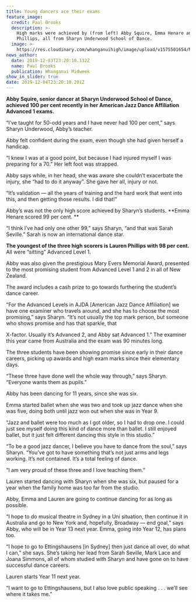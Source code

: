 ```yaml
---
title: Young dancers ace their exams
feature_image:
  credit: Paul Brooks
  description: >-
    High marks were achieved by (from left) Abby Squire, Emma Henare and Lauren
    Phillips, all from Sharyn Underwood School of Dance.
  image: >-
    https://res.cloudinary.com/whanganuihigh/image/upload/v1575501654/News/Abby_Squire._Emma_Lauren._midweek_4.12.19.jpg
news_author:
  date: 2019-12-03T23:20:10.132Z
  name: Paul Brooks
  publication: Whanganui Midweek
show_in_slider: true
date: 2019-12-04T23:20:10.201Z
---
```

**Abby Squire, senior dancer at Sharyn Underwood School of Dance, achieved 100 per cent recently in her American Jazz Dance Affiliation Advanced 1 exams.**

“I’ve taught for 50-odd years and I have never had 100 per cent,” says Sharyn Underwood, Abby’s teacher.

Abby felt confident during the exam, even though she had given herself a handicap.

“I knew I was at a good point, but because I had injured myself I was preparing for a 70.” Her left foot was strapped.

Abby says while, in her head, she was aware she couldn’t exacerbate the injury, she “had to do it anyway”. She gave her all, injury or not.

“It’s validation — all the years of training and the hard work that went into this, and then getting those results. I did that!”

Abby’s was not the only high score achieved by Sharyn’s students. **Emma Henare scored 99 per cent.**

“I think I’ve had only one other 99,” says Sharyn, “and that was Sarah Seville.” Sarah is now an international dance star.

**The youngest of the three high scorers is Lauren Phillips with 98 per cent.** All were “sitting” Advanced Level 1.

Abby was also given the prestigious Mary Evers Memorial Award, presented to the most promising student from Advanced Level 1 and 2 in all of New Zealand.

The award includes a cash prize to go towards furthering the student’s dance career.

“For the Advanced Levels in AJDA [American Jazz Dance Affiliation] we have one examiner who travels around, and she has to choose the most promising,” says Sharyn. “It’s not usually the top mark person, but someone who shows promise and has that sparkle, that

X-factor. Usually it’s Advanced 2, and Abby sat Advanced 1.” The examiner this year came from Australia and the exam was 90 minutes long.

The three students have been showing promise since early in their dance careers, picking up awards and high exam marks since their elementary days.

“These three have done well the whole way through,” says Sharyn. “Everyone wants them as pupils.”

Abby has been dancing for 11 years, since she was six.

Emma started ballet when she was two and took up jazz dance when she was five, doing both until jazz won out when she was in Year 9.

“Jazz and ballet were too much as I got older, so I had to drop one. I could just see myself doing this kind of dance more than ballet. I still enjoyed ballet, but it just felt different dancing this style in this studio.”

“To be a good jazz dancer, I believe you have to dance from the soul,” says Sharyn. “You’ve got to have something that’s not just arms and legs working. It’s not contained. It’s a total feeling of dance.

“I am very proud of these three and I love teaching them.”

Lauren started dancing with Sharyn when she was six, but paused for a year when the family home was too far from the studio.

Abby, Emma and Lauren are going to continue dancing for as long as possible.

“I hope to do musical theatre in Sydney in a Uni situation, then continue it in Australia and go to New York and, hopefully, Broadway — end goal,” says Abby, who will be in Year 13 next year. Emma, going into Year 12, has plans too.

“I hope to go to Ettingshausens [in Sydney] then just dance all over, do what I can,” she says. She’s taking her lead from Sarah Seville, Mark Lace and Joana Simmons, all of whom studied with Sharyn and have gone on to have successful dance careers.

Lauren starts Year 11 next year.

“I want to go to Ettingshausens, but I also love public speaking . . . we’ll see where it takes me.”
